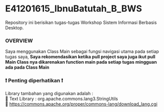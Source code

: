 # E41201615_IbnuBatutah_B_BWS
Repository ini berisikan tugas-tugas Workshop Sistem Informasi Berbasis Desktop.

### OVERVIEW ###
Saya menggunakan Class Main sebagai fungsi navigasi utama pada setiap tugas saya, **Saya rekomendasikan ketika pull project saya juga ikut pull Main Class nya dikarenakan function main pada setiap tugas mingguan ada pada Class Main**

### :exclamation: Penting diperhatikan :exclamation:  ###
Library tambahan yang digunakan adalah :  <br>
 :page_facing_up: Text Library : org.apache.commons.lang3.StringUtils  <br>
 :link: https://commons.apache.org/proper/commons-lang/download_lang.cgi
